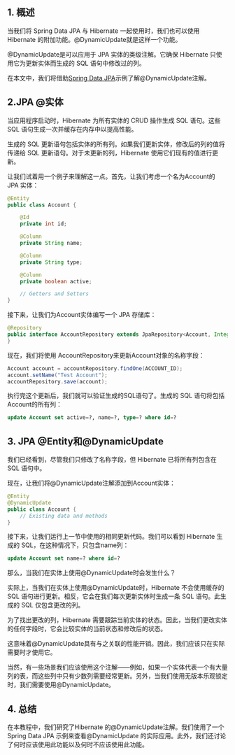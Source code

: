 ## 1. 概述

当我们将 Spring Data JPA 与 Hibernate 一起使用时，我们也可以使用 Hibernate 的附加功能。@DynamicUpdate就是这样一个功能。

@DynamicUpdate是可以应用于 JPA 实体的类级注解。它确保 Hibernate 只使用它为更新实体而生成的 SQL 语句中修改过的列。

在本文中，我们将借助[Spring Data JPA](https://www.baeldung.com/the-persistence-layer-with-spring-data-jpa)示例了解@DynamicUpdate注解。

## 2.JPA @实体

当应用程序启动时，Hibernate 为所有实体的 CRUD 操作生成 SQL 语句。这些 SQL 语句生成一次并缓存在内存中以提高性能。

生成的 SQL 更新语句包括实体的所有列。如果我们更新实体，修改后的列的值将传递给 SQL 更新语句。对于未更新的列，Hibernate 使用它们现有的值进行更新。

让我们试着用一个例子来理解这一点。首先，让我们考虑一个名为Account的 JPA 实体：

```java
@Entity
public class Account {

    @Id
    private int id;

    @Column
    private String name;

    @Column
    private String type;

    @Column
    private boolean active;

    // Getters and Setters
}
```

接下来，让我们为Account实体编写一个 JPA 存储库：

```java
@Repository
public interface AccountRepository extends JpaRepository<Account, Integer> {
}
```

现在，我们将使用 AccountRepository来更新Account对象的名称字段：

```java
Account account = accountRepository.findOne(ACCOUNT_ID);
account.setName("Test Account");
accountRepository.save(account);
```

执行完这个更新后，我们就可以验证生成的SQL语句了。生成的 SQL 语句将包括Account的所有列：

```sql
update Account set active=?, name=?, type=? where id=?
```

## 3. JPA @Entity和@DynamicUpdate

我们已经看到，尽管我们只修改了名称字段，但 Hibernate 已将所有列包含在 SQL 语句中。

现在，让我们将@DynamicUpdate注解添加到Account实体：

```java
@Entity
@DynamicUpdate
public class Account {
    // Existing data and methods
}
```

接下来，让我们运行上一节中使用的相同更新代码。我们可以看到 Hibernate 生成的 SQL，在这种情况下，只包含name列：

```sql
update Account set name=? where id=?
```

那么，当我们在实体上使用@DynamicUpdate时会发生什么？

实际上，当我们在实体上使用@DynamicUpdate时，Hibernate 不会使用缓存的 SQL 语句进行更新。相反，它会在我们每次更新实体时生成一条 SQL 语句。此生成的 SQL 仅包含更改的列。

为了找出更改的列，Hibernate 需要跟踪当前实体的状态。因此，当我们更改实体的任何字段时，它会比较实体的当前状态和修改后的状态。

这意味着@DynamicUpdate具有与之关联的性能开销。因此，我们应该只在实际需要时才使用它。

当然，有一些场景我们应该使用这个注解——例如，如果一个实体代表一个有大量列的表，而这些列中只有少数列需要经常更新。另外，当我们使用无版本乐观锁定时，我们需要使用@DynamicUpdate。

## 4. 总结

在本教程中，我们研究了Hibernate 的@DynamicUpdate注解。我们使用了一个 Spring Data JPA 示例来查看@DynamicUpdate 的实际应用。此外，我们还讨论了何时应该使用此功能以及何时不应该使用此功能。